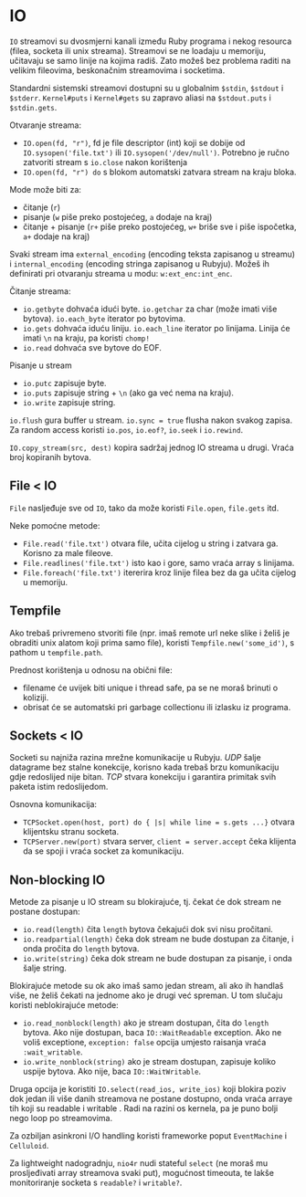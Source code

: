 # IO

`IO` streamovi su dvosmjerni kanali između Ruby programa i nekog resourca (filea, socketa ili unix streama).
Streamovi se ne loadaju u memoriju, učitavaju se samo linije na kojima radiš. Zato možeš bez problema raditi na velikim fileovima, beskonačnim streamovima i socketima.

Standardni sistemski streamovi dostupni su u globalnim `$stdin`, `$stdout` i `$stderr`. `Kernel#puts` i `Kernel#gets` su zapravo aliasi na `$stdout.puts` i `$stdin.gets`.

Otvaranje streama:
* `IO.open(fd, "r")`, fd je file descriptor (int) koji se dobije od `IO.sysopen('file.txt')` ili `IO.sysopen('/dev/null')`. Potrebno je ručno zatvoriti stream s `io.close` nakon korištenja
* `IO.open(fd, "r") do` s blokom automatski zatvara stream na kraju bloka.

Mode može biti za:
* čitanje (`r`)
* pisanje (`w` piše preko postojećeg, `a` dodaje na kraj)
* čitanje + pisanje (`r+` piše preko postojećeg, `w+` briše sve i piše ispočetka, `a+` dodaje na kraj)

Svaki stream ima `external_encoding` (encoding teksta zapisanog u streamu) i `internal_encoding` (encoding stringa zapisanog u Rubyju). Možeš ih definirati pri otvaranju streama u modu: `w:ext_enc:int_enc`.

Čitanje streama:
* `io.getbyte` dohvaća idući byte. `io.getchar` za char (može imati više bytova). `io.each_byte` iterator po bytovima.
* `io.gets` dohvaća iduću liniju. `io.each_line` iterator po linijama. Linija će imati `\n` na kraju, pa koristi `chomp!`
* `io.read` dohvaća sve bytove do EOF.

Pisanje u stream
* `io.putc` zapisuje byte.
* `io.puts` zapisuje string + `\n` (ako ga već nema na kraju).
* `io.write` zapisuje string.

`io.flush` gura buffer u stream. `io.sync = true` flusha nakon svakog zapisa.
Za random access koristi `io.pos`, `io.eof?`, `io.seek` i `io.rewind`.

`IO.copy_stream(src, dest)` kopira sadržaj jednog IO streama u drugi. Vraća broj kopiranih bytova.

## File < IO

`File` nasljeđuje sve od `IO`, tako da može koristi `File.open`, `file.gets` itd.

Neke pomoćne metode:
* `File.read('file.txt')` otvara file, učita cijelog u string i zatvara ga. Korisno za male fileove.
* `File.readlines('file.txt')` isto kao i gore, samo vraća array s linijama.
* `File.foreach('file.txt')` itererira kroz linije filea bez da ga učita cijelog u memoriju.

## Tempfile

Ako trebaš privremeno stvoriti file (npr. imaš remote url neke slike i želiš je obraditi unix alatom koji prima samo file), koristi `Tempfile.new('some_id')`, s pathom u `tempfile.path`.

Prednost korištenja u odnosu na obični file:
* filename će uvijek biti unique i thread safe, pa se ne moraš brinuti o koliziji.
* obrisat će se automatski pri garbage collectionu ili izlasku iz programa.

## Sockets < IO

Socketi su najniža razina mrežne komunikacije u Rubyju. *UDP* šalje datagrame bez stalne konekcije, korisno kada trebaš brzu komunikaciju gdje redoslijed nije bitan. *TCP* stvara konekciju i garantira primitak svih paketa istim redoslijedom.

Osnovna komunikacija:
* `TCPSocket.open(host, port) do { |s| while line = s.gets ...}` otvara klijentsku stranu socketa.
* `TCPServer.new(port)` stvara server, `client = server.accept` čeka klijenta da se spoji i vraća socket za komunikaciju.

## Non-blocking IO

Metode za pisanje u IO stream su blokirajuće, tj. čekat će dok stream ne postane dostupan:
* `io.read(length)` čita `length` bytova čekajući dok svi nisu pročitani.
* `io.readpartial(length)` čeka dok stream ne bude dostupan za čitanje, i onda pročita do `length` bytova.
* `io.write(string)` čeka dok stream ne bude dostupan za pisanje, i onda šalje string.

Blokirajuće metode su ok ako imaš samo jedan stream, ali ako ih handlaš više, ne želiš čekati na jednome ako je drugi već spreman. U tom slučaju koristi neblokirajuće metode:
* `io.read_nonblock(length)` ako je stream dostupan, čita do `length` bytova. Ako nije dostupan, baca `IO::WaitReadable` exception. Ako ne voliš exceptione, `exception: false` opcija umjesto raisanja vraća `:wait_writable`.
* `io.write_nonblock(string)` ako je stream dostupan, zapisuje koliko uspije bytova. Ako nije, baca `IO::WaitWritable`.

Druga opcija je koristiti `IO.select(read_ios, write_ios)` koji blokira poziv dok jedan ili više danih streamova ne postane dostupno, onda vraća arraye tih koji su readable i writable . Radi na razini os kernela, pa je puno bolji nego loop po streamovima.

Za ozbiljan asinkroni I/O handling koristi frameworke poput `EventMachine` i `Celluloid`.

Za lightweight nadogradnju, `nio4r` nudi stateful `select` (ne moraš mu prosljeđivati array streamova svaki put), mogućnost timeouta, te lakše monitoriranje socketa s `readable?` i `writable?`.

